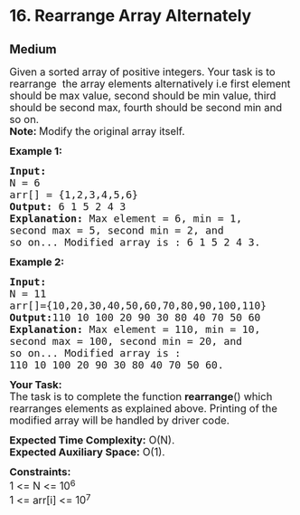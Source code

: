 # 16. Rearrange Array Alternately
## Medium 
<div class="problem-statement" style="user-select: auto;">
                <p style="user-select: auto;"></p><p style="user-select: auto;"><span style="font-size: 18px; user-select: auto;">Given a sorted array of positive integers. Your task is to rearrange&nbsp; the array elements alternatively i.e first element should be max value, second should be min value, third should be second max, fourth should be second min and so on.<br style="user-select: auto;">
<strong style="user-select: auto;">Note:&nbsp;</strong>Modify the original array itself.</span></p>

<p style="user-select: auto;"><span style="font-size: 18px; user-select: auto;"><strong style="user-select: auto;">Example 1:</strong></span></p>

<pre style="user-select: auto;"><span style="font-size: 18px; user-select: auto;"><strong style="user-select: auto;">Input:
</strong>N = 6
arr[] = {1,2,3,4,5,6}
<strong style="user-select: auto;">Output: </strong>6 1 5 2 4 3<strong style="user-select: auto;">
Explanation: </strong>Max element = 6, min = 1, 
second max = 5, second min = 2, and 
so on... Modified array is : 6 1 5 2 4 3.</span></pre>

<p style="user-select: auto;"><span style="font-size: 18px; user-select: auto;"><strong style="user-select: auto;">Example 2:</strong></span></p>

<pre style="user-select: auto;"><span style="font-size: 18px; user-select: auto;"><strong style="user-select: auto;">Input:
</strong>N = 11
arr[]={10,20,30,40,50,60,70,80,90,100,110}
<strong style="user-select: auto;">Output:</strong>110 10 100 20 90 30 80 40 70 50 60<strong style="user-select: auto;">
Explanation: </strong>Max element = 110, min = 10, 
second max = 100, second min = 20, and 
so on... Modified array is : 
110 10 100 20 90 30 80 40 70 50 60.</span>
</pre>

<p style="user-select: auto;"><span style="font-size: 18px; user-select: auto;"><strong style="user-select: auto;">Your&nbsp;Task:</strong><br style="user-select: auto;">
The task is to complete the function <strong style="user-select: auto;">rearrange</strong>() which rearranges elements as explained above. Printing of the modified array will be handled by driver code.</span></p>

<p style="user-select: auto;"><span style="font-size: 18px; user-select: auto;"><strong style="user-select: auto;">Expected Time Complexity:</strong>&nbsp;O(N).<br style="user-select: auto;">
<strong style="user-select: auto;">Expected Auxiliary Space:</strong>&nbsp;O(1).</span></p>

<p style="user-select: auto;"><span style="font-size: 18px; user-select: auto;"><strong style="user-select: auto;">Constraints:</strong><br style="user-select: auto;">
1 &lt;= N &lt;= 10</span><sup style="user-select: auto;"><span style="font-size: 15px; user-select: auto;">6</span></sup><br style="user-select: auto;">
<span style="font-size: 18px; user-select: auto;">1 &lt;= arr[i] &lt;= 10</span><sup style="user-select: auto;"><span style="font-size: 15px; user-select: auto;">7</span></sup></p>
 <p style="user-select: auto;"></p>
            </div>